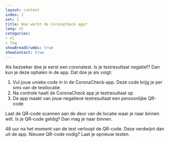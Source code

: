 ```yaml
---
layout: content
index: 1
set: 1
title: Hoe werkt de CoronaCheck app?
lang: nl
categories:
- nl
- faq
showBreadCrumbs: true
showContact: true
---
```

Als bezoeker doe je eerst een coronatest. Is je testresultaat negatief? Dan kun je deze ophalen in de app. Dat doe je als volgt:

1. Vul jouw unieke code in in de CoronaCheck-app. Deze code krijg je per sms van de testlocatie 
2. Na controle haalt de CoronaCheck app je testresultaat op
3. De app maakt van jouw negatieve testresultaat een persoonlijke QR-code

Laat de QR-code scannen aan de deur van de locatie waar je naar binnen wilt. Is je QR-code geldig? Dan mag je naar binnen.

48 uur na het moment van de test verloopt de QR-code. Deze verdwijnt dan uit de app. Nieuwe QR-code nodig? Laat je opnieuw testen.
